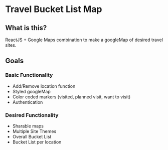# Travel Bucket List Map
## What is this?
ReactJS + Google Maps combination to make a googleMap of desired travel sites.

## Goals
### Basic Functionality
* Add/Remove location function
* Styled googleMap
* Color coded markers (visited, planned visit, want to visit)
* Authentication

### Desired Functionality
* Sharable maps
* Multiple Site Themes
* Overall Bucket List
* Bucket List per location
